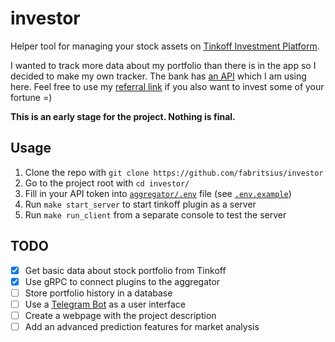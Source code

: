 # investor

Helper tool for managing your stock assets on [Tinkoff Investment Platform](https://www.tinkoff.ru/invest/).

I wanted to track more data about my portfolio than there is in the app so I decided to make my own tracker. The bank has [an API](https://tinkoffcreditsystems.github.io/invest-openapi/) which I am using here. Feel free to use my [referral link](https://www.tinkoff.ru/sl/3tqgECf6gYa) if you also want to invest some of your fortune =)

**This is an early stage for the project. Nothing is final.**

## Usage

1. Clone the repo with `git clone https://github.com/fabritsius/investor`
2. Go to the project root with `cd investor/`
3. Fill in your API token into [`aggregator/.env`](aggregator/.env) file (see [`.env.example`](aggregator/.env.example))
4. Run `make start_server` to start tinkoff plugin as a server
5. Run `make run_client` from a separate console to test the server

## TODO

- [x] Get basic data about stock portfolio from Tinkoff
- [x] Use gRPC to connect plugins to the aggregator
- [ ] Store portfolio history in a database
- [ ] Use a [Telegram Bot](https://core.telegram.org/bots) as a user interface
- [ ] Create a webpage with the project description
- [ ] Add an advanced prediction features for market analysis
